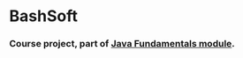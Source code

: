 # BashSoft

### Course project, part of [Java Fundamentals module](https://softuni.bg/modules/21/java-fundamentals).
